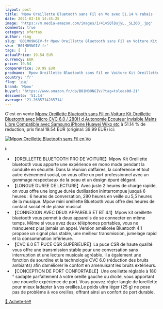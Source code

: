 ```yaml
---
layout: post
title: 'Mpow Oreillette Bluetooth sans Fil en Vo avec 51.14 % rabais '
date: 2021-02-18 14:45:25
image: 'https://m.media-amazon.com/images/I/41vSQlBujyL._SL200_.jpg'
comments: true
category: ofertas
author: ring
slug: 'B01M09NGIV-fr Mpow Oreillette Bluetooth sans Fil en Voiture Kit...'
sku: 'B01M09NGIV-fr'
tags: [  ]
actualPrice: 19.54 EUR
currency: EUR
price: 19.54
comparePrice: 39.99 EUR
prodname: 'Mpow Oreillette Bluetooth sans Fil en Voiture Kit Oreillette Bluetooth avec Micro CVC 6.0 / 280H d Autonomie Ecouteur Invisible Mains Libre Compatible avec Samsung  iPhone  Huawei  Wiko  etc'
country: 'fr'
flag: '🇫🇷'
brand: 'Mpow'
buyurl: 'https://www.amazon.fr/dp/B01M09NGIV/?tag=tolees0d-21'
descuento: '51.14'
average: '21.2685714285714'
---
```


C'est en vente [Mpow Oreillette Bluetooth sans Fil en Voiture Kit Oreillette Bluetooth avec Micro CVC 6.0 / 280H d Autonomie Ecouteur Invisible Mains Libre Compatible avec Samsung  iPhone  Huawei  Wiko  etc](https://www.amazon.fr/dp/B01M09NGIV/?tag=tolees0d-21)  à  51.14 % de réduction, prix final  19.54 EUR (original: 39.99 EUR) ici:

[![Mpow Oreillette Bluetooth sans Fil en Vo](https://m.media-amazon.com/images/I/41vSQlBujyL._SL200_.jpg)](https://www.amazon.fr/dp/B01M09NGIV/?tag=tolees0d-21)

ℹ️:

- 【OREILLETTE BLUETOOTH PRO DE VOITURE】Mpow Kit Oreillette bluetooth vous apporte une expérience en mono mode pendant la conduite en sécurité. Dans la réunion daffaires, la conférence et tout autre événement social, on vous offre un port professionnel avec un gommage respectueux de la peau et un design épuré élégant.
- 【LONGUE DUREE DE LECTURE】Avec juste 2 heures de charge rapide, on vous offre une longue durée dutilisation ininterrompue jusquà 6 heures : 6 heures de conversation, 280 heures en veille ou 5,5 heures de la musique. Mpow mini oreillette Bluetooth vous offre des heures de contact social et de plaisir musical
- 【CONNEXION AVEC DEUX APPAREILS ET BT 4.1】Mpow kit oreillette bluetooth vous permet à deux appareils de se connecter en même temps. Même si vous avez deux téléphones portables, vous ne manquerez plus jamais un appel. Version améliorée Bluetooth 4.1 propose un signal plus stable, une meilleur transmission, jumelage rapid et la consommation inférieure.
- 【CVC 6.0 ET PUCE CSR SUPERIEURE】La puce CSR de haute qualité vous offre une transmission stable pour une conversation sans interruption et une lecture musicale agréable. Il a également une fonction de sourdine et la technologie CVC 6.0 (réduction des bruits ambiants) afin daméliorer le confort en amenuisant les bruits extérieurs.
- 【CONCEPTION DE PORT CONFORTABLE】Une oreillette réglable à 180 ° sadapte parfaitement à votre oreille gauche ou droite, vous apportant une nouvelle expérience de port. Vous pouvez régler langle de loreillette pour mieux ladapter à vos oreilles.Le poids ultra léger (25 g) ne pose pas de problème à vos oreilles, offrant ainsi un confort de port durable.

[🛒 Achète-le!!](https://www.amazon.fr/dp/B01M09NGIV/?tag=tolees0d-21)
